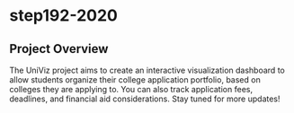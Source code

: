 # step192-2020

## Project Overview

The UniViz project aims to create an interactive visualization dashboard
to allow students organize their college application portfolio, based on
colleges they are applying to. You can also track application fees,
deadlines, and financial aid considerations. Stay tuned for more updates!
